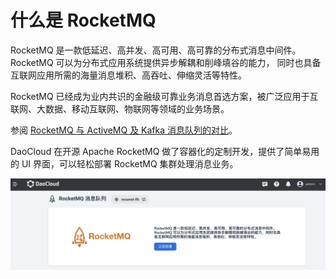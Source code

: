 # 什么是 RocketMQ

RocketMQ 是一款低延迟、高并发、高可用、高可靠的分布式消息中间件。RocketMQ 可以为分布式应用系统提供异步解耦和削峰填谷的能力，
同时也具备互联网应用所需的海量消息堆积、高吞吐、伸缩灵活等特性。

RocketMQ 已经成为业内共识的金融级可靠业务消息首选方案，被广泛应用于互联网、大数据、移动互联网、物联网等领域的业务场景。

参阅 [RocketMQ 与 ActiveMQ 及 Kafka 消息队列的对比](https://rocketmq.apache.org/zh/docs/#rocketmq-vs-activemq-vs-kafka)。

DaoCloud 在开源 Apache RocketMQ 做了容器化的定制开发，提供了简单易用的 UI 界面，可以轻松部署 RocketMQ 集群处理消息业务。

![rocketmq ui](../images/what01.png)
